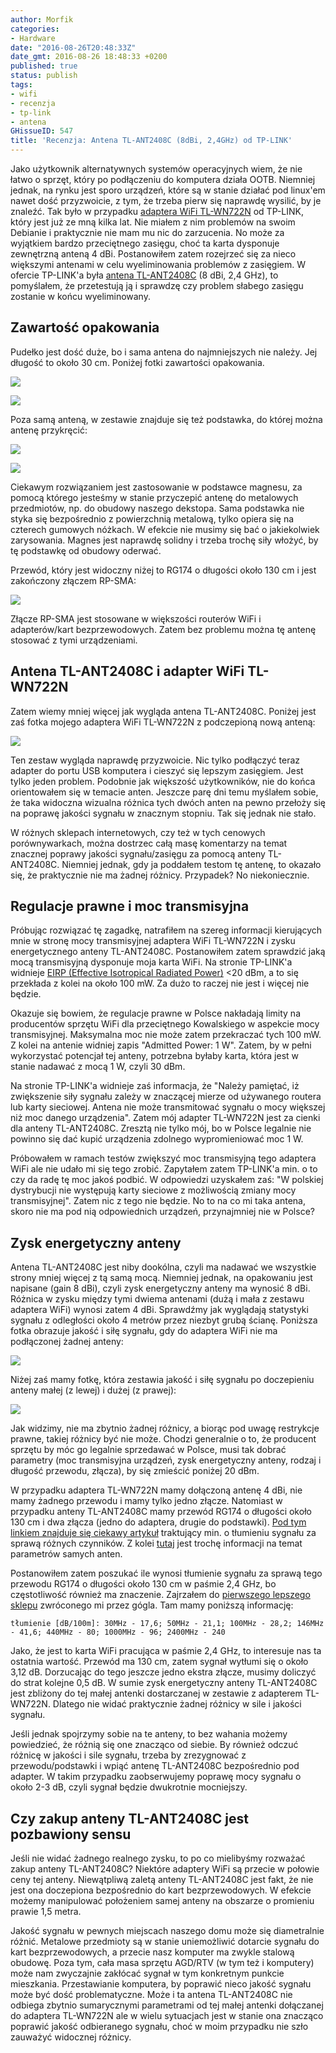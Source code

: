 ```yaml
---
author: Morfik
categories:
- Hardware
date: "2016-08-26T20:48:33Z"
date_gmt: 2016-08-26 18:48:33 +0200
published: true
status: publish
tags:
- wifi
- recenzja
- tp-link
- antena
GHissueID: 547
title: 'Recenzja: Antena TL-ANT2408C (8dBi, 2,4GHz) od TP-LINK'
---
```


Jako użytkownik alternatywnych systemów operacyjnych wiem, że nie łatwo o sprzęt, który po
podłączeniu do komputera działa OOTB. Niemniej jednak, na rynku jest sporo urządzeń, które są w
stanie działać pod linux'em nawet dość przyzwoicie, z tym, że trzeba pierw się naprawdę wysilić, by
je znaleźć. Tak było w przypadku [adaptera WiFi
TL-WN722N](http://www.tp-link.com.pl/products/details/TL-WN722N.html) od TP-LINK, który jest już ze
mną kilka lat. Nie miałem z nim problemów na swoim Debianie i praktycznie nie mam mu nic do
zarzucenia. No może za wyjątkiem bardzo przeciętnego zasięgu, choć ta karta dysponuje zewnętrzną
anteną 4 dBi. Postanowiłem zatem rozejrzeć się za nieco większymi antenami w celu wyeliminowania
problemów z zasięgiem. W ofercie TP-LINK'a była [antena
TL-ANT2408C](http://www.tp-link.com.pl/products/details/cat-5691_TL-ANT2408C.html) (8 dBi, 2,4 GHz),
to pomyślałem, że przetestują ją i sprawdzę czy problem słabego zasięgu zostanie w końcu
wyeliminowany.

<!--more-->
## Zawartość opakowania

Pudełko jest dość duże, bo i sama antena do najmniejszych nie należy. Jej długość to około 30 cm.
Poniżej fotki zawartości
opakowania.

![](/img/2016/08/1.antena-TL-ANT2408C-opakowanie.jpg#medium)

![](/img/2016/08/2.antena-TL-ANT2408C-zawartosc-pudelka.jpg#huge)

Poza samą anteną, w zestawie znajduje się też podstawka, do której można antenę przykręcić:

![](/img/2016/08/3.antena-TL-ANT2408C-podstawka.jpg#huge)

![](/img/2016/08/4.antena-TL-ANT2408C-podstawka-magnes.jpg#medium)

Ciekawym rozwiązaniem jest zastosowanie w podstawce magnesu, za pomocą którego jesteśmy w stanie
przyczepić antenę do metalowych przedmiotów, np. do obudowy naszego dekstopa. Sama podstawka nie
styka się bezpośrednio z powierzchnią metalową, tylko opiera się na czterech gumowych nóżkach. W
efekcie nie musimy się bać o jakiekolwiek zarysowania. Magnes jest naprawdę solidny i trzeba trochę
siły włożyć, by tę podstawkę od obudowy oderwać.

Przewód, który jest widoczny niżej to RG174 o długości około 130 cm i jest zakończony złączem
RP-SMA:

![](/img/2016/08/5.antena-TL-ANT2408C-podstawka-przewod-rp-sma.jpg#medium)

Złącze RP-SMA jest stosowane w większości routerów WiFi i adapterów/kart bezprzewodowych. Zatem bez
problemu można tę antenę stosować z tymi urządzeniami.

## Antena TL-ANT2408C i adapter WiFi TL-WN722N

Zatem wiemy mniej więcej jak wygląda antena TL-ANT2408C. Poniżej jest zaś fotka mojego adaptera WiFi
TL-WN722N z podczepioną nową anteną:

![](/img/2016/08/6.antena-TL-ANT2408C-adapter-wifi-TL-WN722N.jpg#huge)

Ten zestaw wygląda naprawdę przyzwoicie. Nic tylko podłączyć teraz adapter do portu USB komputera i
cieszyć się lepszym zasięgiem. Jest tylko jeden problem. Podobnie jak większość użytkowników, nie do
końca orientowałem się w temacie anten. Jeszcze parę dni temu myślałem sobie, że taka widoczna
wizualna różnica tych dwóch anten na pewno przełoży się na poprawę jakości sygnału w znacznym
stopniu. Tak się jednak nie stało.

W różnych sklepach internetowych, czy też w tych cenowych porównywarkach, można dostrzec całą masę
komentarzy na temat znacznej poprawy jakości sygnału/zasięgu za pomocą anteny TL-ANT2408C. Niemniej
jednak, gdy ja poddałem testom tę antenę, to okazało się, że praktycznie nie ma żadnej różnicy.
Przypadek? No niekoniecznie.

## Regulacje prawne i moc transmisyjna

Próbując rozwiązać tę zagadkę, natrafiłem na szereg informacji kierujących mnie w stronę mocy
transmisyjnej adaptera WiFi TL-WN722N i zysku energetycznego anteny TL-ANT2408C. Postanowiłem zatem
sprawdzić jaką mocą transmisyjną dysponuje moja karta WiFi. Na stronie TP-LINK'a widnieje [EIRP
(Effective Isotropical Radiated Power)](https://pl.wikipedia.org/wiki/EIRP) \<20 dBm, a to się
przekłada z kolei na około 100 mW. Za dużo to raczej nie jest i więcej nie będzie.

Okazuje się bowiem, że regulacje prawne w Polsce nakładają limity na producentów sprzętu WiFi dla
przeciętnego Kowalskiego w aspekcie mocy transmisyjnej. Maksymalna moc nie może zatem przekraczać
tych 100 mW. Z kolei na antenie widniej zapis "Admitted Power: 1 W". Zatem, by w pełni wykorzystać
potencjał tej anteny, potrzebna byłaby karta, która jest w stanie nadawać z mocą 1 W, czyli 30 dBm.

Na stronie TP-LINK'a widnieje zaś informacja, że "Należy pamiętać, iż zwiększenie siły sygnału
zależy w znaczącej mierze od używanego routera lub karty sieciowej. Antena nie może transmitować
sygnału o mocy większej niż moc danego urządzenia". Zatem mój adapter TL-WN722N jest za cienki dla
anteny TL-ANT2408C. Zresztą nie tylko mój, bo w Polsce legalnie nie powinno się dać kupić urządzenia
zdolnego wypromieniować moc 1 W.

Próbowałem w ramach testów zwiększyć moc transmisyjną tego adaptera WiFi ale nie udało mi się tego
zrobić. Zapytałem zatem TP-LINK'a min. o to czy da radę tę moc jakoś podbić. W odpowiedzi uzyskałem
zaś: "W polskiej dystrybucji nie występują karty sieciowe z możliwością zmiany mocy transmisyjnej".
Zatem nic z tego nie będzie. No to na co mi taka antena, skoro nie ma pod nią odpowiednich urządzeń,
przynajmniej nie w Polsce?

## Zysk energetyczny anteny

Antena TL-ANT2408C jest niby dookólna, czyli ma nadawać we wszystkie strony mniej więcej z tą samą
mocą. Niemniej jednak, na opakowaniu jest napisane (gain 8 dBi), czyli zysk energetyczny anteny ma
wynosić 8 dBi. Różnica w zysku między tymi dwiema antenami (dużą i mała z zestawu adaptera WiFi)
wynosi zatem 4 dBi. Sprawdźmy jak wyglądają statystyki sygnału z odległości około 4 metrów przez
niezbyt grubą ścianę. Poniższa fotka obrazuje jakość i siłę sygnału, gdy do adaptera WiFi nie ma
podłączonej żadnej anteny:

![](/img/2016/08/7.antena-TL-ANT2408C-adapter-wifi-TL-WN722N-test-sygnal.png#big)

Niżej zaś mamy fotkę, która zestawia jakość i siłę sygnału po doczepieniu anteny małej (z lewej) i
dużej (z prawej):

![](/img/2016/08/8.antena-TL-ANT2408C-adapter-wifi-TL-WN722N-test-sygnal.png#huge)

Jak widzimy, nie ma zbytnio żadnej różnicy, a biorąc pod uwagę restrykcje prawne, takiej różnicy być
nie może. Chodzi generalnie o to, że producent sprzętu by móc go legalnie sprzedawać w Polsce, musi
tak dobrać parametry (moc transmisyjna urządzeń, zysk energetyczny anteny, rodzaj i długość
przewodu, złącza), by się zmieścić poniżej 20 dBm.

W przypadku adaptera TL-WN722N mamy dołączoną antenę 4 dBi, nie mamy żadnego przewodu i mamy tylko
jedno złącze. Natomiast w przypadku anteny TL-ANT2408C mamy przewód RG174 o długości około 130 cm i
dwa złącza (jedno do adaptera, drugie do podstawki). [Pod tym linkiem znajduje się ciekawy
artykuł](http://www.dipol.com.pl/poradnik_instalatora_wlan_bib86.htm) traktujący min. o tłumieniu
sygnału za sprawą różnych czynników. Z kolei [tutaj](http://www.tp-link.com.pl/faq-3.html) jest
trochę informacji na temat parametrów samych anten.

Postanowiłem zatem poszukać ile wynosi tłumienie sygnału za sprawą tego przewodu RG174 o długości
około 130 cm w paśmie 2,4 GHz, bo częstotliwość również ma znaczenie. Zajrzałem do [pierwszego
lepszego sklepu](https://sklep.avt.pl/przewod-koncentryczny-rg174-50om-kab0031.html) zwróconego mi
przez gógla. Tam mamy poniższą informację:

    tłumienie [dB/100m]: 30MHz - 17,6; 50MHz - 21,1; 100MHz - 28,2; 146MHz - 41,6; 440MHz - 80; 1000MHz - 96; 2400MHz - 240

Jako, że jest to karta WiFi pracująca w paśmie 2,4 GHz, to interesuje nas ta ostatnia wartość.
Przewód ma 130 cm, zatem sygnał wytłumi się o około 3,12 dB. Dorzucając do tego jeszcze jedno
ekstra złącze, musimy doliczyć do strat kolejne 0,5 dB. W sumie zysk energetyczny anteny TL-ANT2408C
jest zbliżony do tej małej antenki dostarczanej w zestawie z adapterem TL-WN722N. Dlatego nie widać
praktycznie żadnej różnicy w sile i jakości sygnału.

Jeśli jednak spojrzymy sobie na te anteny, to bez wahania możemy powiedzieć, że różnią się one
znacząco od siebie. By również odczuć różnicę w jakości i sile sygnału, trzeba by zrezygnować z
przewodu/podstawki i wpiąć antenę TL-ANT2408C bezpośrednio pod adapter. W takim przypadku
zaobserwujemy poprawę mocy sygnału o około 2-3 dB, czyli sygnał będzie dwukrotnie mocniejszy.

## Czy zakup anteny TL-ANT2408C jest pozbawiony sensu

Jeśli nie widać żadnego realnego zysku, to po co mielibyśmy rozważać zakup anteny TL-ANT2408C?
Niektóre adaptery WiFi są przecie w połowie ceny tej anteny. Niewątpliwą zaletą anteny TL-ANT2408C
jest fakt, że nie jest ona doczepiona bezpośrednio do kart bezprzewodowych. W efekcie możemy
manipulować położeniem samej anteny na obszarze o promieniu prawie 1,5 metra.

Jakość sygnału w pewnych miejscach naszego domu może się diametralnie różnić. Metalowe przedmioty są
w stanie uniemożliwić dotarcie sygnału do kart bezprzewodowych, a przecie nasz komputer ma zwykle
stalową obudowę. Poza tym, cała masa sprzętu AGD/RTV (w tym też i komputery) może nam zwyczajnie
zakłócać sygnał w tym konkretnym punkcie mieszkania. Przestawianie komputera, by poprawić nieco
jakość sygnału może być dość problematyczne. Może i ta antena TL-ANT2408C nie odbiega zbytnio
sumarycznymi parametrami od tej małej antenki dołączanej do adaptera TL-WN722N ale w wielu
sytuacjach jest w stanie ona znacząco poprawić jakość odbieranego sygnału, choć w moim przypadku nie
szło zauważyć widocznej różnicy.
